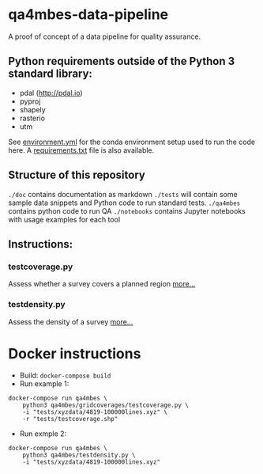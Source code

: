 # qa4mbes-data-pipeline
A proof of concept of a data pipeline for quality assurance.

## Python requirements outside of the Python 3 standard library:

- pdal (http://pdal.io)
- pyproj
- shapely
- rasterio
- utm

See [environment.yml](./environment.yml) for the conda environment setup used to run the code here. A [requirements.txt](./doc/requirements.txt) file is also available.

## Structure of this repository
`./doc` contains documentation as markdown
`./tests` will contain some sample data snippets and Python code to run standard tests.
`./qa4mbes` contains python code to run QA
`./notebooks` contains Jupyter notebooks with usage examples for each tool

## Instructions:

### testcoverage.py
Assess whether a survey covers a planned region [more...](./doc/testcoverage.md)

### testdensity.py
Assess the density of a survey [more...](./doc/testdensity.md)

# Docker instructions
* Build: `docker-compose build`
* Run example 1: 
```
docker-compose run qa4mbes \
    python3 qa4mbes/gridcoverages/testcoverage.py \
    -i "tests/xyzdata/4819-100000lines.xyz" \
    -r "tests/testcoverage.shp"
```
* Run exmple 2:
```
docker-compose run qa4mbes \
    python3 qa4mbes/testdensity.py \
    -i "tests/xyzdata/4819-100000lines.xyz"
```